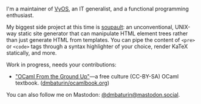 I'm a maintainer of [VyOS](https://vyos.net), an IT generalist, and a functional programming enthusiast.

My biggest side project at this time is [soupault](https://soupault.app): an unconventional, UNIX-way static site generator that can manipulate HTML element trees rather than just generate HTML from templates.
You can pipe the content of `<pre>` or `<code>` tags through a syntax highlighter of your choice, render KaTeX statically, and more.

Work in progress, needs your contributions:
* ["OCaml From the Ground Up"](https://ocamlbook.org)—a free culture (CC-BY-SA) OCaml textbook. ([dmbaturin/ocamlbook.org](https://github.com/dmbaturin/ocamlbook.org))

You can also follow me on Mastodon: [@dmbaturin@mastodon.social](https://mastodon.social/@dmbaturin).
